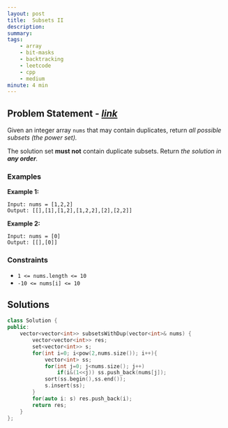 ```yaml
---
layout: post
title:  Subsets II
description: 
summary: 
tags:
    - array
    - bit-masks
    - backtracking
    - leetcode
    - cpp
    - medium
minute: 4 min
---
```


## Problem Statement - [*link*](https://leetcode.com/problems/subsets-ii/)
Given an integer array `nums` that may contain duplicates, return *all possible subsets (the power set).*

The solution set **must not** contain duplicate subsets. Return *the solution in **any order**.*
 
### Examples   
**Example 1:**  
```
Input: nums = [1,2,2]
Output: [[],[1],[1,2],[1,2,2],[2],[2,2]]
```

**Example 2:**  
```
Input: nums = [0]
Output: [[],[0]]
```

### Constraints
+ `1 <= nums.length <= 10`
+ `-10 <= nums[i] <= 10`


## Solutions

```cpp
class Solution {
public:
    vector<vector<int>> subsetsWithDup(vector<int>& nums) {
        vector<vector<int>> res;
        set<vector<int>> s; 
        for(int i=0; i<pow(2,nums.size()); i++){
            vector<int> ss;
            for(int j=0; j<nums.size(); j++)
                if(i&(1<<j)) ss.push_back(nums[j]);
            sort(ss.begin(),ss.end());
            s.insert(ss);
        }
        for(auto i: s) res.push_back(i);
        return res;
    }
};
```

